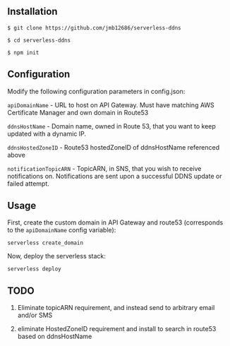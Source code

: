


## Installation

```
$ git clone https://github.com/jmb12686/serverless-ddns

$ cd serverless-ddns

$ npm init
```
## Configuration

Modify the following configuration parameters in config.json:

`apiDomainName` - URL to host on API Gateway.  Must have matching AWS Certificate Manager and own domain in Route53

`ddnsHostName` - Domain name, owned in Route 53, that you want to keep updated with a dynamic IP.

`ddnsHostedZoneID` - Route53 hostedZoneID of ddnsHostName referenced above

`notificationTopicARN` - TopicARN, in SNS, that you wish to receive notifications on.  Notifications are sent upon a successful DDNS update or failed attempt.


## Usage

First, create the custom domain in API Gateway and route53 (corresponds to the `apiDomainName` config variable):
```
serverless create_domain
```
Now, deploy the serverless stack:

```
serverless deploy
```


## TODO
1) Eliminate topicARN requirement, and instead send to arbitrary email and/or SMS 

2) eliminate HostedZoneID requirement and install to search in route53 based on ddnsHostName